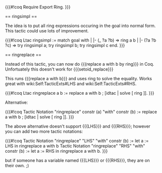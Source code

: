 {{{#!coq
Require Export Ring.
}}}

== ringsimpl ==

The idea is to put all ring expressions occuring in the goal into normal form.  This tactic could use lots of improvement.

{{{#!coq
Ltac ringsimpl :=
match goal with
| |- (_ ?a ?b) => ring a b
| |- (?a ?b ?c) => try ringsimpl a; try ringsimpl b; try ringsimpl c
end.
}}}

== ringreplace ==

Instead of this tactic, you can now do {{{replace a with b by ring}}} in Coq.  Unfortuately this doesn't work for {{{setoid_replace}}}

This runs {{{replace a with b}}} and uses ring to solve the equality.  Works great with wiki:Self:TacticExts#LHS and wiki:Self:TacticExts#RHS.

{{{#!coq
Ltac ringreplace a b :=
replace a with b ; [idtac | solve [ ring ]].
}}}

Alternative:

{{{#!coq
Tactic Notation "ringreplace" constr (a) "with" constr (b) :=
replace a with b ; [idtac | solve [ ring ]].
}}}

The above alternative doesn't support {{{LHS}}} and {{{RHS}}}; however you can add two more tactic notations:

{{{#!coq
Tactic Notation "ringreplace" "LHS" "with" constr (b) :=
let a := LHS in ringreplace a with b
Tactic Notation "ringreplace" "RHS" "with" constr (b) :=
let a := RHS in ringreplace a with b.
}}}

but if someone has a variable named {{{LHS}}} or {{{RHS}}}, they are on their own. ;)
